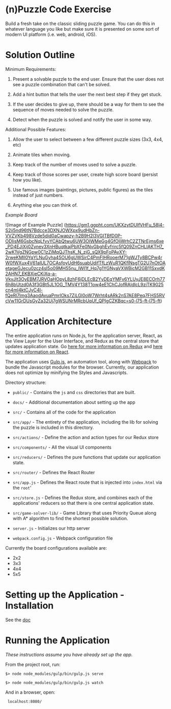 # (n)Puzzle Code Exercise

Build a fresh take on the classic sliding puzzle game. You can do this in
whatever language you like but make sure it is presented on some sort of
modern UI platform (i.e. web, android, iOS).

# Solution Outline

Minimum Requirements:

1. Present a solvable puzzle to the end user. Ensure that the user does not
see a puzzle combination that can't be solved.

2. Add a hint button that tells the user the next best step if they get stuck.

3. If the user decides to give up, there should be a way for them to see the
sequence of moves needed to solve the puzzle.

4. Detect when the puzzle is solved and notify the user in some way.

Additional Possible Features:

1. Allow the user to select between a few different puzzle sizes (3x3, 4x4, etc)

2. Animate tiles when moving.

3. Keep track of the number of moves used to solve a puzzle.

4. Keep track of those scores per user, create high score board (persist how
you like).

5. Use famous images (paintings, pictures, public figures) as the tiles instead
of just numbers.

6. Anything else you can think of.

*Example Board*

![Image of Example Puzzle]
(https://gm1.ggpht.com/UKXzytDUIfVHFu_58l4-S2ii5nd96tN7Bdcce3DXNJOWXpx9udHbZn-VVZVKb498Vzde5did0aCwapzy-h2B9H2l3VGITBfD0P-ODIisM6GsbcNqLfvvYCAbQtwu6UW3OIWMeGg4GfOljWrhC2ZTNrEjms6xe_PD4EJiXij0Zynev3XnHBuqtkajPbXFe0NvGbghEvfrirc5fQ09ZnCHLIAKTH7_2wK1VgZNGpw0C1zZiMqQJThsK_N_zjG_sQX9pFoPAyXY-2rweKMIl0YqYLNuGyha45OU6gUWSirC4PmFIHRooerM71gWJTy8BCPw4rW0fWXux4V61alUL7OCAsfoyUdH6suabUdifTfLzWuR1QKflNsgTG2U7nOtOAetageGJecu0zcz4sI5o09MH55nu_IWI1f_Hq7g1YGNyaVXWBicM2GB11SxvdK2AHN7_EKBXjeCKiXq-a-VkvJlt3OyEBM7JRVOaHOpyL8zhF6jDLEcB2YyDEqYMFv6YLUyJE8ECOrh776h8bUtzd0A3f3GBt5JL1OG_TMV4Y138T1ow4eE1ChCJofRAldlcL9ziTK9025cn4ml4ktCJyC4l-fQeRl7lmg3AaodAvuaPmrIOks7ZiLGl0oW7Wrht4sARk2nS7AE8Peq7FHS5RVcVw11GrDUsGyZa32Uj7gWSUNrMRcbUqUf_QPIgCZKBqc=s0-l75-ft-l75-ft)



# Application Architecture

The entire application runs on Node.js, for the application server,
React, as the View Layer for the User Interface, and Redux as the
central store that updates application state. Go [here for more information on Redux](http://redux.js.org/)
and [here for more information on React](https://facebook.github.io/react/).

The application uses [Gulp.js](http://gulpjs.com/), an automation tool,
along with [Webpack](https://webpack.github.io/) to bundle the Javascript
modules for the browser. Currently, our application does not optimize by
minifying the Styles and Javascripts.

Directory structure:

* `public/` - Contains the `js` and `css` directories that are built.
* `docs/` - Additional documentation about setting up the app
* `src/` - Contains all of the code for the application
* `src/app/` - The entirety of the application, including the lib for
solving the puzzle is included in this directory.
* `src/actions/` - Define the action and action types for our Redux store
* `src/components/` - All the visual UI components
* `src/reducers/` - Defines the pure functions that update our application state.
* `src/router/` - Defines the React Router
* `src/app.js` - Defines the React route that is injected into `index.html` via the `root`'
* `src/store.js` - Defines the Redux store, and combines each of the applications'
reducers so that there is one central application state.

* `src/game-solver-lib/` - Game Library that uses Priority Queue along
with A* algorithm to find the shortest possible solution.

* `server.js` - Initializes our http server
* `webpack.config.js` - Webpack configuration file

Currently the board configurations available are:
* 2x2
* 3x3
* 4x4
* 5x5


# Setting up the Application - Installation

See the [doc](docs/environment-setup.md)

# Running the Application

*These instructions assume you have already set up the app.*

From the project root, run:

```
$> node node_modules/gulp/bin/gulp.js serve

$> node node_modules/gulp/bin/gulp.js watch
```

And in a browser, open:

``` localhost:8080/```


